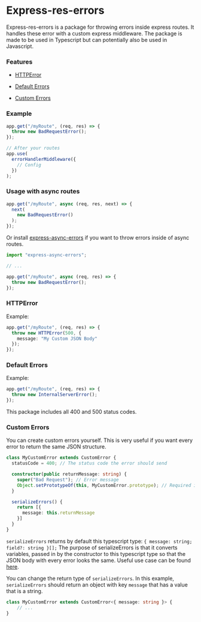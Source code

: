 # Express-res-errors

Express-res-errors is a package for throwing errors inside express routes. It handles these error with a custom express middleware.  The package is made to be used in Typescript but can potentially also be used in Javascript.

### Features

- [HTTPError](#httperror)

- [Default Errors](#default-errors)

- [Custom Errors](#custom-errors)

### Example

```typescript
app.get("/myRoute", (req, res) => {
  throw new BadRequestError();
});

// After your routes
app.use(
  errorHandlerMiddleware({
    // Config
  })
);
```

### Usage with async routes

```typescript
app.get("/myRoute", async (req, res, next) => {
  next(
    new BadRequestError()
  );
});
```

Or install [express-async-errors](https://npmjs.com/package/express-async-errors) if you want to throw errors inside of async routes.

```typescript
import "express-async-errors";

// ...

app.get("/myRoute", async (req, res) => {
  throw new BadRequestError();
});
```

### HTTPError

Example:

```typescript
app.get("/myRoute", (req, res) => {
  throw new HTTPError(500, {
    message: "My Custom JSON Body"
  });
});
```

### Default Errors

Example:

```typescript
app.get("/myRoute", (req, res) => {
  throw new InternalServerError();
});
```

This package includes all 400 and 500 status codes.

### Custom Errors

You can create custom errors yourself. This is very useful if you want every error to return the same JSON structure.

```typescript
class MyCustomError extends CustomError {
  statusCode = 400; // The status code the error should send

  constructor(public returnMessage: string) {
    super("Bad Request"); // Error message
    Object.setPrototypeOf(this, MyCustomError.prototype); // Required in order to let the custom error work
  }

  serializeErrors() {
    return [{
      message: this.returnMessage
    }]
  }
}
```

`serializeErrors` returns by default this typescript type: `{ message: string; field?: string }[];` The purpose of serializeErrors is that it converts variables, passed in by the constructor to this typescript type so that the JSON body with every error looks the same. Useful use case can be found [here](custom-errors-usecase.md).

You can change the return type of `serializeErrors`. In this example, `serializeErrors` should return an object with key `message` that has a value that is a string.

```typescript
class MyCustomError extends CustomError<{ message: string }> {
    // ...
}
```
